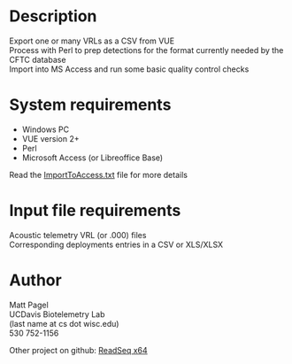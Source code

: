# Description #
  Export one or many VRLs as a CSV from VUE<br>
  Process with Perl to prep detections for the format currently needed by the CFTC database<br>
  Import into MS Access and run some basic quality control checks<br>

<h1>System requirements</h1>
<ul><li>Windows PC<br>
</li><li>VUE version 2+<br>
</li><li>Perl<br>
</li><li>Microsoft Access (or Libreoffice Base)
</li></ul>Read the <a href='ImportToAccess.txt'>ImportToAccess.txt</a> file for more details<br>

<h1>Input file requirements</h1>
  Acoustic telemetry VRL (or .000) files<br>
  Corresponding deployments entries in a CSV or XLS/XLSX<br>

<h1>Author</h1>
  Matt Pagel<br>
  UCDavis Biotelemetry Lab<br>
  (last name at cs dot wisc.edu)<br>
  530 752-1156

Other project on github: <a href='http://github.com/MPagel/readseq'>ReadSeq x64</a><br>
